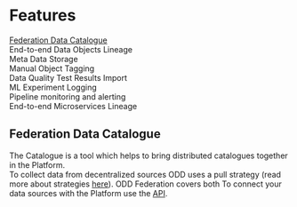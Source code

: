 # Features
[Federation Data Catalogue](#federation-data-catalogue) \
End-to-end Data Objects Lineage \
Meta Data Storage \
Manual Object Tagging \
Data Quality Test Results Import \
ML Experiment Logging \
Pipeline monitoring and alerting \
End-to-end Microservices Lineage 
## Federation Data Catalogue
The Catalogue is a tool which helps to bring distributed catalogues together in the Platform. \
To collect data from decentralized sources ODD uses a pull strategy (read more about strategies [here](Architecture.md#push-and-pull-strategies)).
ODD Federation covers both 
To connect your data sources with the Platform use the [API](https://github.com/opendatadiscovery/odd-platform/tree/main/odd-platform-specification). 
